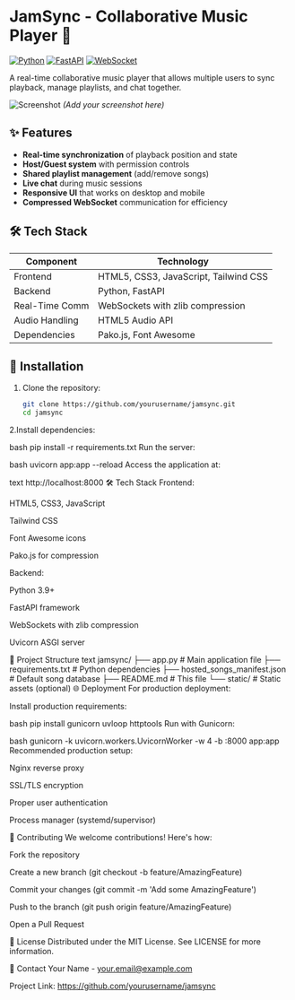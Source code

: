 # JamSync - Collaborative Music Player 🎵

[![Python](https://img.shields.io/badge/Python-3.9+-blue.svg)](https://python.org)
[![FastAPI](https://img.shields.io/badge/FastAPI-0.95+-green.svg)](https://fastapi.tiangolo.com)
[![WebSocket](https://img.shields.io/badge/WebSocket-Enabled-brightgreen.svg)](https://developer.mozilla.org/en-US/docs/Web/API/WebSockets_API)

A real-time collaborative music player that allows multiple users to sync playback, manage playlists, and chat together.

![Screenshot](screenshot.png) *(Add your screenshot here)*

## ✨ Features

- **Real-time synchronization** of playback position and state
- **Host/Guest system** with permission controls
- **Shared playlist management** (add/remove songs)
- **Live chat** during music sessions
- **Responsive UI** that works on desktop and mobile
- **Compressed WebSocket** communication for efficiency

## 🛠 Tech Stack

| Component       | Technology |
|-----------------|------------|
| Frontend        | HTML5, CSS3, JavaScript, Tailwind CSS |
| Backend         | Python, FastAPI |
| Real-Time Comm  | WebSockets with zlib compression |
| Audio Handling  | HTML5 Audio API |
| Dependencies    | Pako.js, Font Awesome |

## 🚀 Installation

1. Clone the repository:
   ```bash
   git clone https://github.com/yourusername/jamsync.git
   cd jamsync
2.Install dependencies:

bash
pip install -r requirements.txt
Run the server:

bash
uvicorn app:app --reload
Access the application at:

text
http://localhost:8000
🛠 Tech Stack
Frontend:

HTML5, CSS3, JavaScript

Tailwind CSS

Font Awesome icons

Pako.js for compression

Backend:

Python 3.9+

FastAPI framework

WebSockets with zlib compression

Uvicorn ASGI server

📂 Project Structure
text
jamsync/
├── app.py                    # Main application file
├── requirements.txt          # Python dependencies
├── hosted_songs_manifest.json # Default song database
├── README.md                 # This file
└── static/                   # Static assets (optional)
🌐 Deployment
For production deployment:

Install production requirements:

bash
pip install gunicorn uvloop httptools
Run with Gunicorn:

bash
gunicorn -k uvicorn.workers.UvicornWorker -w 4 -b :8000 app:app
Recommended production setup:

Nginx reverse proxy

SSL/TLS encryption

Proper user authentication

Process manager (systemd/supervisor)

🤝 Contributing
We welcome contributions! Here's how:

Fork the repository

Create a new branch (git checkout -b feature/AmazingFeature)

Commit your changes (git commit -m 'Add some AmazingFeature')

Push to the branch (git push origin feature/AmazingFeature)

Open a Pull Request

📜 License
Distributed under the MIT License. See LICENSE for more information.

📧 Contact
Your Name - your.email@example.com

Project Link: https://github.com/yourusername/jamsync
